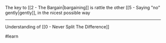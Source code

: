 The key to [[2 - The Bargain|bargaining]] is rattle the other [[5 - Saying "no" gently|gently]], in the nicest possible way

---

Understanding of [[0 - Never Split The Difference]]

#learn
